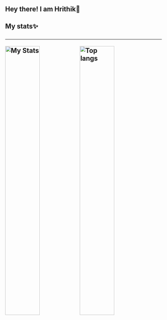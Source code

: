 ## Hey there! I am Hrithik👋
<h2>My stats✨<h2/>
<hr/>
<img alt="My Stats" align="left" width="47%" src="https://github-readme-stats.vercel.app/api?username=Hrithik0216&show_icons=true"/>
<img alt="Top langs" align="left" width="47%" src="https://github-readme-stats.vercel.app/api/top-langs/?username=Hrithik0216&layout=compact"/>

<!--
**Hrithik0216/Hrithik0216** is a ✨ _special_ ✨ repository because its `README.md` (this file) appears on your GitHub profile.

Here are some ideas to get you started:

- 🔭 I’m currently working on ...
- 🌱 I’m currently learning ...
- 👯 I’m looking to collaborate on ...
- 🤔 I’m looking for help with ...
- 💬 Ask me about ...
- 📫 How to reach me: ...
- 😄 Pronouns: ...
- ⚡ Fun fact: ...
-->
